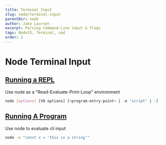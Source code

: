 ```yaml
---
title: Terminal Input
slug: node/terminal-input
parentDir: node
author: Jake Laursen
excerpt: Parsing Command-Line input & flags
tags: NodeJS, Terminal, cmd
order: 2
---
```


# Node Terminal Input
## [Running a REPL](/node/terminal-input/repl)
Use node as a "Read-Evaluate-Print-Loop" environment
```bash  
node [options] [V8 options] [<program-entry-point> | -e "script" | -] [--] [arguments]  
```

## [Running A Program](/node/terminal-input/cmd-entrypoint)  
Use node to evaluate cli input  
```bash
node -e "const x = 'this is a string'"
```